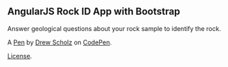 AngularJS Rock ID App with Bootstrap
------------------------------------
Answer geological questions about your rock sample to identify the rock. 

A [Pen](https://codepen.io/drew-scholz/pen/PEEdXv) by [Drew Scholz](https://codepen.io/drew-scholz) on [CodePen](https://codepen.io).

[License](https://codepen.io/drew-scholz/pen/PEEdXv/license).